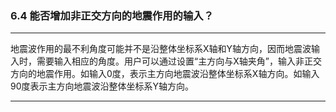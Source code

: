 ﻿### 6.4  能否增加非正交方向的地震作用的输入？---
地震波作用的最不利角度可能并不是沿整体坐标系X轴和Y轴方向，因而地震波输入时，需要输入相应的角度。用户可以通过设置“主方向与X轴夹角”，输入非正交方向的地震作用。如输入0度，表示主方向地震波沿整体坐标系X轴方向。如输入90度表示主方向地震波沿整体坐标系Y轴方向。---
